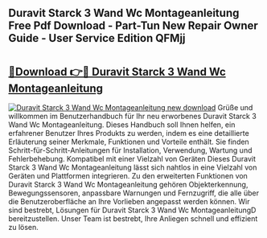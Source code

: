 ## Duravit Starck 3 Wand Wc Montageanleitung Free Pdf Download - Part-Tun New Repair Owner Guide - User Service Edition QFMjj

# <h2><a href="http://df89tlw.blite.top/?on=Duravit+Starck+3+Wand+Wc+Montageanleitung">🔗Download 👉🔴 Duravit Starck 3 Wand Wc Montageanleitung</a></h2>

[![Duravit Starck 3 Wand Wc Montageanleitung new download](https://i.imgur.com/lujVjoI.png)](http://df89tlw.blite.top/?on=Duravit+Starck+3+Wand+Wc+Montageanleitung)
Grüße und willkommen im Benutzerhandbuch für Ihr neu erworbenes Duravit Starck 3 Wand Wc Montageanleitung. Dieses Handbuch soll Ihnen helfen, ein erfahrener Benutzer Ihres Produkts zu werden, indem es eine detaillierte Erläuterung seiner Merkmale, Funktionen und Vorteile enthält. Sie finden Schritt-für-Schritt-Anleitungen für Installation, Verwendung, Wartung und Fehlerbehebung. Kompatibel mit einer Vielzahl von Geräten Dieses Duravit Starck 3 Wand Wc Montageanleitung lässt sich nahtlos in eine Vielzahl von Geräten und Plattformen integrieren. Zu den erweiterten Funktionen von Duravit Starck 3 Wand Wc Montageanleitung gehören Objekterkennung, Bewegungssensoren, anpassbare Warnungen und Fernzugriff, die alle über die Benutzeroberfläche an Ihre Vorlieben angepasst werden können. Wir sind bestrebt, Lösungen für Duravit Starck 3 Wand Wc MontageanleitungD bereitzustellen. Unser Team ist bestrebt, Ihre Anliegen schnell und effizient zu lösen.
